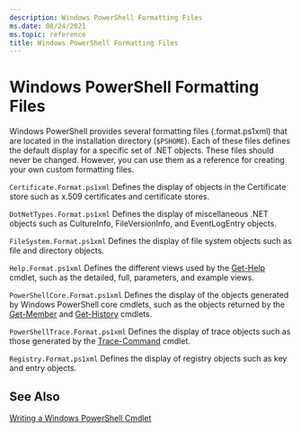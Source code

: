 ```yaml
---
description: Windows PowerShell Formatting Files
ms.date: 08/24/2021
ms.topic: reference
title: Windows PowerShell Formatting Files
---
```

# Windows PowerShell Formatting Files

Windows PowerShell provides several formatting files (.format.ps1xml) that are located in the
installation directory (`$PSHOME`). Each of these files defines the default display for a specific
set of .NET objects. These files should never be changed. However, you can use them as a reference
for creating your own custom formatting files.

`Certificate.Format.ps1xml` Defines the display of objects in the Certificate store such as x.509
certificates and certificate stores.

`DotNetTypes.Format.ps1xml` Defines the display of miscellaneous .NET objects such as CultureInfo,
FileVersionInfo, and EventLogEntry objects.

`FileSystem.Format.ps1xml` Defines the display of file system objects such as file and directory
objects.

`Help.Format.ps1xml` Defines the different views used by the [Get-Help](/powershell/module/Microsoft.PowerShell.Core/Get-Help)
cmdlet, such as the detailed, full, parameters, and example views.

`PowerShellCore.Format.ps1xml` Defines the display of the objects generated by Windows PowerShell
core cmdlets, such as the objects returned by the [Get-Member](/powershell/module/Microsoft.PowerShell.Utility/Get-Member)
and [Get-History](/powershell/module/Microsoft.PowerShell.Core/Get-History) cmdlets.

`PowerShellTrace.Format.ps1xml` Defines the display of trace objects such as those generated by the [Trace-Command](/powershell/module/Microsoft.PowerShell.Utility/Trace-Command)
cmdlet.

`Registry.Format.ps1xml` Defines the display of registry objects such as key and entry objects.

## See Also

[Writing a Windows PowerShell Cmdlet](../cmdlet/writing-a-windows-powershell-cmdlet.md)
